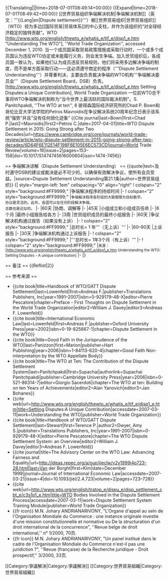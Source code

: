 {{Translating|||time=2018-07-01T08:49:14+00:00}}
{{Expand|time=2018-07-01T08:49:42+00:00}}
[[世界贸易组织争端解决机制|争端解决机制]]（英文：'''{{Lang|en|Dispute settlement}}'''）被[[世界贸易组织|世界贸易组织]]（WTO）视为多边[[国际贸易|贸易体系]]的中心支柱，并作为该组织的“对全球经济稳定的独特贡献”。<ref>WTO [http://www.wto.org/english/thewto_e/whatis_e/tif_e/disp1_e.htm "Understanding The WTO"], ''World Trade Organization'', accessed December 1, 2010.</ref> 当一个成员国采取贸易政策措施或采取行动时，一个或多个成员国认为违反WTO协定或未能履行义务，则会发生争端。加入世贸组织后，各成员国一致认为，如果他们认为成员违反贸易规则，他们将采用多边解决争端的制度，而不是单方面采取行动——这必须遵守商定的程序（'''Dispute Settlement Understanding'''）并尊重判决，主要由负责裁决争端的WTO机构'''争端解决委员会'''（Dispute Settlement Board，DSB）负责。<ref name="UnSD">[http://www.wto.org/english/thewto_e/whatis_e/tif_e/disp1_e.htm Settling Disputes:a Unique Contribution], World Trade Organization</ref> 一位前WTO总干事将WTO争端解决机制称为“当今世界上最活跃的国际裁决机制”。<ref>S. Panitchpakdi, ''The WTO at ten'', 8</ref> 彼得森国际经济研究所的Chad P. Bown和哥伦比亚大学法学院的Petros Mavroidis在争议解决系统20周年纪念日表示该系统“强势”并且“没有任何弱化迹象” <ref>{{Cite journal|last=Bown|first=Chad P.|last2=Mavroidis|first2=Petros C.|date=2017-04-01|title=WTO Dispute Settlement in 2015: Going Strong after Two Decades|url=https://www.cambridge.org/core/journals/world-trade-review/article/wto-dispute-settlement-in-2015-going-strong-after-two-decades/6D64F6E112E14F198F6E105E6EC573CD|journal=World Trade Review|volume=16|issue=2|pages=153–158|doi=10.1017/S1474745616000604|issn=1474-7456}}</ref>

== 争端解决谅解（Dispute Settlement Understanding） ==
{{quote|text=及时遵守DSB的建议或裁决是必不可少的，以确保有效解决争议，使所有会员受益。|source=Dispute Settlement Understanding第21.1条|author=世界贸易组织}}
{| style="margin-left: 1em" cellspacing="0" align="right"
! colspan="2" style="background:#FF9999;" |争端解决程序的持续时间
|-
! colspan="2" style="background:#FF9999;" |<small>争端解决程序各阶段的大致期限为目标数字。</small><br/><small>协议是灵活的。此外，各国可以在任何阶段解决争端。</small><br/><small>总数也是近似的。</small>
|-
|60天
|协商、调解等
|-
|45天
|小组成立和小组成员任命
|-
|6个月
|最终小组报告给各方
|-
|3周
|世贸组织成员的最终小组报告
|-
|60天
|争议解决机构通过报告（如果没有上诉）
|-
! colspan="2" style="background:#FF9999;" |总时长= 1 年'''（无上诉）'''
|-
|60–90天
|上诉报告
|-
|30天
|争端解决机构通过上诉报告
|-
! colspan="2" style="background:#FF9999;" |'''总时长= 1年3个月（有上诉）'''
|-
! colspan="2" style="background:#FF9999;" |<small>来源：[http://www.wto.org/english/thewto_e/whatis_e/tif_e/disp1_e.htm Understanding the WTO: Settling Disputes - A unique contribution]</small>
|-
|}

== 备注 ==
{{Reflist|2}}

== 参考来源 ==

* {{cite book|title=Handbook of WTO/GATT Dispute Settlement|last=Lowenfeld|first=Andreas F.|publisher=Translations Publishers, Inc|year=1991–2007|isbn=0-929179-48-X|editor=Pierre Pescatore|chapter=Preface - First Thoughts on Dispute Settlement in the World Trade Organization|editor2=William J. Davey|editor3=Andreas F. Lowenfeld}}
* {{cite book|title=International Economic Law|last=Lowenfeld|first=Andreas F.|publisher=Oxford University Press|year=2002|isbn=0-19-825667-1|chapter=Dispute Settlement in the WTO}}
* {{cite book|title=Good Faith in the Jurisprudence of the WTO|last=Panizzon|first=Marion|publisher=Hart Publishing|year=2006|isbn=1-84113-620-4|chapter=Good Faith Non-interpretation by the WTO Appellate Body}}
* {{cite book|title=The WTO at Ten: The Contribution of the Dispute Settlement System|last=Panitchpakdi|first=Supachai|authorlink=Supachai Panitchpakdi|publisher=Cambridge University Press|year=2006|isbn=0-521-86314-7|editor=Giorgio Sacerdoti|chapter=The WTO at ten: Building on ten Years of Achievements|editor2=Alan Yanovich|editor3=Jan Bohanes}}
* {{cite web|url=http://www.wto.org/english/thewto_e/whatis_e/tif_e/disp1_e.htm|title=Settling Disputes:A Unique Contribution|accessdate=2007-03-11|work=Understanding the WTO|publisher=World Trade Organization}}
* {{cite book|title=Handbook of WTO/GATT Dispute Settlement|last=Stewart|first=Terence P.|author2=Dwyer, Amy S.|publisher=Translations Publishers, Inc|year=1991–2007|isbn=0-929179-48-X|editor=Pierre Pescatore|chapter=The WTO Dispute Settlement System: an Overview|editor2=William J. Davey|editor3=Andreas F. Lowenfeld}}
* {{cite journal|title=The Advisory Center on the WTO Law: Advancing Fairness and Equality|url=http://ideas.repec.org/a/oup/jieclw/v2y1999i4p723-28.html|last=Van der Borght|first=Kim|date=December 1999|journal=Journal of International Economic Law|accessdate=2007-03-21|issue=4|doi=10.1093/jiel/2.4.723|volume=2|pages=723–728}}
* {{cite web|url=http://www.wto.org/english/tratop_e/dispu_e/disp_settlement_cbt_e/c3s1p1_e.htm|title=WTO Bodies Involved in the Dispute Settlement Process|accessdate=2007-03-11|work=Dispute Settlement System Training Module|publisher=World Trade Organization}}
* {{fr icon}} M.N. Johary ANDRIANARIVONY, "L'Organe d'appel au sein de l'Organisation Mondiale du Commerce : une instance originale investie d'une mission constitutionnelle et normative ou De la structuration d'un droit international de la concurrence", ''Revue belge de droit international,'' n° 1/2000, 70页.
* {{fr icon}} M.N. Johary ANDRIANARIVONY, "Un panel institué dans le cadre de l'Organisation Mondiale du Commerce n'est-il pas une juridiction ?", ''Revue (française) de la Recherche juridique - Droit prospectif,'' 3/2000, 33页.

[[Category:爭議解決|Category:爭議解決]]
[[Category:世界貿易組織|Category:世界貿易組織]]